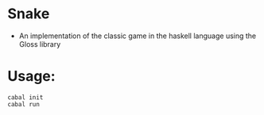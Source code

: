 # Snake
- An implementation of the classic game in the haskell language using the Gloss library

# Usage:
```console
cabal init
cabal run
```

